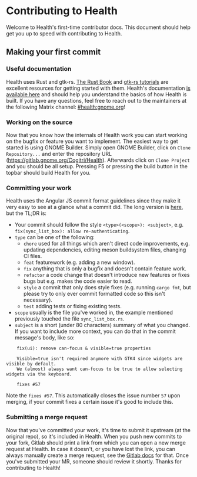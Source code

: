 # Contributing to Health

Welcome to Health's first-time contributor docs. This document should help get you up to speed with contributing to Health.

## Making your first commit

### Useful documentation

Health uses Rust and gtk-rs. [The Rust Book](https://doc.rust-lang.org/stable/book/) and [gtk-rs tutorials](https://gtk-rs.org/docs-src/tutorial/) are excellent resources for getting started with them.
Health's documentation [is available here](https://cogitri.pages.gitlab.gnome.org/Health/libhealth/index.html) and should help you understand the basics of how Health is built. If you have any questions, feel free to reach out to the maintainers at the following Matrix channel: [#health:gnome.org](https://matrix.to/#/!kZVunSLsOSBXOdzKwz:gnome.org?via=gnome.org&via=cogitri.dev)!

### Working on the source

Now that you know how the internals of Health work you can start working on the bugfix or feature you want to implement. The easiest way to get started is using GNOME Builder. Simply open GNOME Builder, click on `Clone Repository...` and enter the repository URL (https://gitlab.gnome.org/Cogitri/Health). Afterwards click on `Clone Project` and you should be all setup. Pressing F5 or pressing the build button in the topbar should build Health for you.

### Committing your work

Health uses the Angular JS commit format guidelines since they make it very easy to see at a glance what a commit did. The long version is [here](https://gist.github.com/brianclements/841ea7bffdb01346392c), but the TL;DR is:

* Your commit should follow the style `<type>(<scope>): <subject>`, e.g. `fix(sync_list_box): allow re-authenticating`.
* `type` can be one of the following:
    * `chore` used for all things which aren't direct code improvements, e.g. updating dependencies, editing meson buildsystem files, changing CI files.
    * `feat` featurework (e.g. adding a new window).
    * `fix` anything that is only a bugfix and doesn't contain feature work.
    * `refactor` a code change that doesn't introduce new features or fixes bugs but e.g. makes the code easier to read.
    * `style` a commit that only does style fixes (e.g. running `cargo fmt`, but please try to only ever commit formatted code so this isn't necessary).
    * `test` adding tests or fixing existing tests.
* `scope` usually is the file you've worked in, the example mentioned previously touched the file `sync_list_box.rs`.
* `subject` is a short (under 80 characters) summary of what you changed. If you want to include more context, you can do that in the commit message's body, like so:

```
    fix(ui): remove can-focus & visible=true properties
    
    Visible=true isn't required anymore with GTK4 since widgets are visible by default.
    We (almost) always want can-focus to be true to allow selecting widgets via the keyboard.
    
    fixes #57
```

Note the `fixes #57`. This automatically closes the issue number `57` upon merging, if your commit fixes a certain issue it's good to include this.

### Submitting a merge request

Now that you've committed your work, it's time to submit it upstream (at the original repo), so it's included in Health. When you push new commits to your fork, Gitlab should print a link from which you can open a new merge request at Health. In case it doesn't, or you have lost the link, you can always manually create a merge request, see the [Gitlab docs](https://docs.gitlab.com/ee/user/project/merge_requests/creating_merge_requests.html) for that. Once you've submitted your MR, someone should review it shortly. Thanks for contributing to Health!
